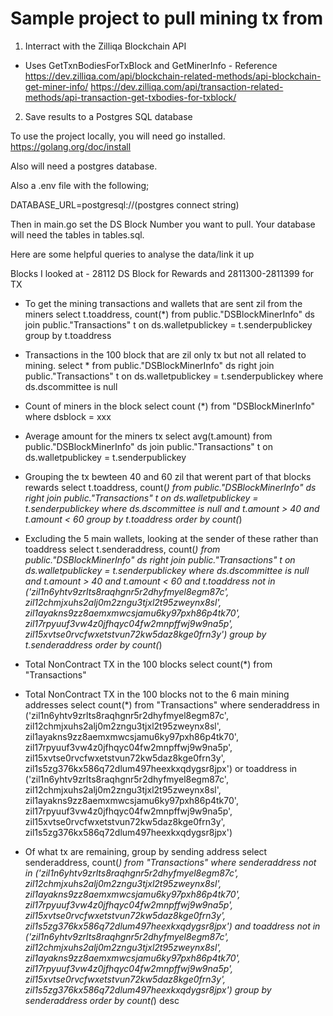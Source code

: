 # Sample project to pull mining tx from
1) Interract with the Zilliqa Blockchain API
 - Uses GetTxnBodiesForTxBlock and GetMinerInfo - Reference 
 https://dev.zilliqa.com/api/blockchain-related-methods/api-blockchain-get-miner-info/
 https://dev.zilliqa.com/api/transaction-related-methods/api-transaction-get-txbodies-for-txblock/
2) Save results to a Postgres SQL database 


To use the project locally, you will need go installed.
https://golang.org/doc/install

Also will need a postgres database.

Also a .env file with the following;

DATABASE_URL=postgresql://(postgres connect string)

Then in main.go set the DS Block Number you want to pull.  Your database will need the tables in tables.sql.

Here are some helpful queries to analyse the data/link it up

Blocks I looked at - 28112 DS Block for Rewards and 2811300-2811399 for TX
- To get the mining transactions and wallets that are sent zil from the miners
select t.toaddress, count(*) from public."DSBlockMinerInfo" ds
join public."Transactions" t on ds.walletpublickey = t.senderpublickey
group by t.toaddress

- Transactions in the 100 block that are zil only tx but not all related to mining.
select * from public."DSBlockMinerInfo" ds
right join public."Transactions" t on ds.walletpublickey = t.senderpublickey
where ds.dscommittee is null

- Count of miners in the block
select count (*) from "DSBlockMinerInfo"  where dsblock = xxx

- Average amount for the miners tx
select avg(t.amount) from public."DSBlockMinerInfo" ds
join public."Transactions" t on ds.walletpublickey = t.senderpublickey

- Grouping the tx bewteen 40 and 60 zil that werent part of that blocks rewards
select t.toaddress, count(*) from public."DSBlockMinerInfo" ds
right join public."Transactions" t on ds.walletpublickey = t.senderpublickey
where ds.dscommittee is null and t.amount > 40 and t.amount < 60
group by t.toaddress
order by count(*)

- Excluding the 5 main wallets, looking at the sender of these rather than toaddress
select t.senderaddress, count(*) from public."DSBlockMinerInfo" ds
right join public."Transactions" t on ds.walletpublickey = t.senderpublickey
where ds.dscommittee is null and t.amount > 40 and t.amount < 60 and t.toaddress
not in ('zil1n6yhtv9zrlts8raqhgnr5r2dhyfmyel8egm87c',
zil12chmjxuhs2alj0m2zngu3tjxl2t95zweynx8sl',
zil1ayakns9zz8aemxmwcsjamu6ky97pxh86p4tk70',
zil17rpyuuf3vw4z0jfhqyc04fw2mnpffwj9w9na5p',
zil15xvtse0rvcfwxetstvun72kw5daz8kge0frn3y')
group by t.senderaddress
order by count(*)

- Total NonContract TX in the 100 blocks
select count(*) from "Transactions"

- Total NonContract TX in the 100 blocks not to the 6 main mining addresses
select count(*) from "Transactions"
where senderaddress in ('zil1n6yhtv9zrlts8raqhgnr5r2dhyfmyel8egm87c',
zil12chmjxuhs2alj0m2zngu3tjxl2t95zweynx8sl',
zil1ayakns9zz8aemxmwcsjamu6ky97pxh86p4tk70',
zil17rpyuuf3vw4z0jfhqyc04fw2mnpffwj9w9na5p',
zil15xvtse0rvcfwxetstvun72kw5daz8kge0frn3y',
zil1s5zg376kx586q72dlum497heexkxqdygsr8jpx')
or
toaddress in ('zil1n6yhtv9zrlts8raqhgnr5r2dhyfmyel8egm87c',
zil12chmjxuhs2alj0m2zngu3tjxl2t95zweynx8sl',
zil1ayakns9zz8aemxmwcsjamu6ky97pxh86p4tk70',
zil17rpyuuf3vw4z0jfhqyc04fw2mnpffwj9w9na5p',
zil15xvtse0rvcfwxetstvun72kw5daz8kge0frn3y',
zil1s5zg376kx586q72dlum497heexkxqdygsr8jpx')

- Of what tx are remaining, group by sending address
select senderaddress, count(*) from "Transactions"
where senderaddress not in ('zil1n6yhtv9zrlts8raqhgnr5r2dhyfmyel8egm87c',
zil12chmjxuhs2alj0m2zngu3tjxl2t95zweynx8sl',
zil1ayakns9zz8aemxmwcsjamu6ky97pxh86p4tk70',
zil17rpyuuf3vw4z0jfhqyc04fw2mnpffwj9w9na5p',
zil15xvtse0rvcfwxetstvun72kw5daz8kge0frn3y',
zil1s5zg376kx586q72dlum497heexkxqdygsr8jpx')
and
toaddress not in ('zil1n6yhtv9zrlts8raqhgnr5r2dhyfmyel8egm87c',
zil12chmjxuhs2alj0m2zngu3tjxl2t95zweynx8sl',
zil1ayakns9zz8aemxmwcsjamu6ky97pxh86p4tk70',
zil17rpyuuf3vw4z0jfhqyc04fw2mnpffwj9w9na5p',
zil15xvtse0rvcfwxetstvun72kw5daz8kge0frn3y',
zil1s5zg376kx586q72dlum497heexkxqdygsr8jpx')
group by senderaddress
order by count(*) desc
